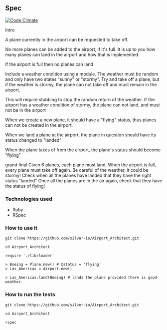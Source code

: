 ## Spec

[![Code Climate](https://codeclimate.com/github/silver-io/Airport_Architect/badges/gpa.svg)](https://codeclimate.com/github/silver-io/Airport_Architect)
<!-- [![Test Coverage](https://codeclimate.com/github/silver-io/Airport_Architect/badges/coverage.svg)](https://codeclimate.com/github/silver-io/Airport_Architect) -->

Intro

A plane currently in the airport can be requested to take off.

No more planes can be added to the airport, if it's full. It is up to you how many planes can land in the airport and how that is implemented.

If the airport is full then no planes can land

Include a weather condition using a module. The weather must be random and only have two states "sunny" or "stormy". Try and take off a plane, but if the weather is stormy, the plane can not take off and must remain in the airport.

This will require stubbing to stop the random return of the weather. If the airport has a weather condition of stormy, the plane can not land, and must not be in the airport

When we create a new plane, it should have a "flying" status, thus planes can not be created in the airport.

When we land a plane at the airport, the plane in question should have its status changed to "landed"

When the plane takes of from the airport, the plane's status should become "flying"

grand final Given 6 planes, each plane must land. When the airport is full, every plane must take off again. Be careful of the weather, it could be stormy! Check when all the planes have landed that they have the right status "landed" Once all the planes are in the air again, check that they have the status of flying!

### Technologies used
- Ruby
- RSpec

### How to use it

```shell
git clone https://github.com/silver-io/Airport_Architect.git
```

```shell
cd Airport_Architect
```

```shell
require './lib/loader'
```

```shell
> Boeing = Plane.new() # @status = 'flying'
> Las_Americas = Airport.new()

> Las_Americas.land(Boeing) # lands the plane provided there is good weather.

```

### How to run the tests

```shell
git clone https://github.com/silver-io/Airport_Architect.git
```

```shell
cd Airport_Architect
```

```shell
rspec
```